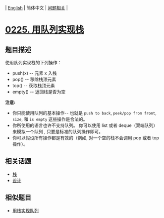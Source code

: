 
| [English](README_EN.md) | 简体中文 | [问题相关](QUESTION.md) |
# [0225. 用队列实现栈](https://leetcode-cn.com/problems/implement-stack-using-queues/)
## 题目描述
<p>使用队列实现栈的下列操作：</p>

<ul>
	<li>push(x) -- 元素 x 入栈</li>
	<li>pop() -- 移除栈顶元素</li>
	<li>top() -- 获取栈顶元素</li>
	<li>empty() -- 返回栈是否为空</li>
</ul>

<p><strong>注意:</strong></p>

<ul>
	<li>你只能使用队列的基本操作-- 也就是&nbsp;<code>push to back</code>, <code>peek/pop from front</code>, <code>size</code>, 和&nbsp;<code>is empty</code>&nbsp;这些操作是合法的。</li>
	<li>你所使用的语言也许不支持队列。&nbsp;你可以使用 list 或者 deque（双端队列）来模拟一个队列&nbsp;, 只要是标准的队列操作即可。</li>
	<li>你可以假设所有操作都是有效的（例如, 对一个空的栈不会调用 pop 或者 top 操作）。</li>
</ul>

## 相关话题
- [栈](https://leetcode-cn.com/tag/stack)
- [设计](https://leetcode-cn.com/tag/design)
## 相似题目
- [用栈实现队列](../0232/README.md)
